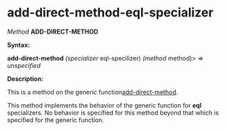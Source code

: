 add-direct-method-eql-specializer
=================================

*Method* **ADD-DIRECT-METHOD**

**Syntax:**

**add-direct-method** *(specializer* eql-specilizer) *(method* method)> => *unspecified*

**Description:**

This is a method on the generic function[add-direct-method](add-direct-method.md).

This method implements the behavior of the generic function for **eql** specializers. No behavior is specified for this method beyond that which is specified for the generic function.
